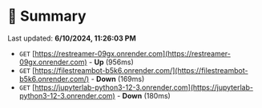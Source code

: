 # 📖 Summary
Last updated: **6/10/2024, 11:26:03 PM**

- `GET` [https://restreamer-09gx.onrender.com](https://restreamer-09gx.onrender.com) - **Up** (956ms)
- `GET` [https://filestreambot-b5k6.onrender.com/](https://filestreambot-b5k6.onrender.com/) - **Down** (169ms)
- `GET` [https://jupyterlab-python3-12-3.onrender.com](https://jupyterlab-python3-12-3.onrender.com) - **Down** (180ms)
